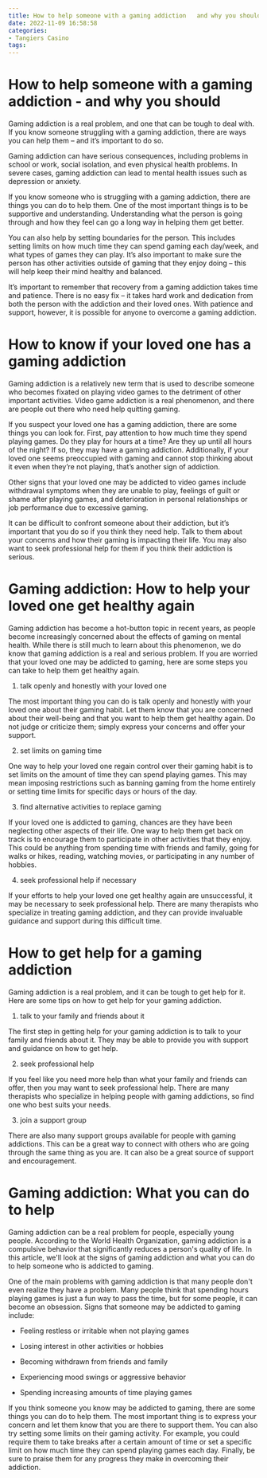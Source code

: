 ```yaml
---
title: How to help someone with a gaming addiction   and why you should
date: 2022-11-09 16:58:58
categories:
- Tangiers Casino
tags:
---
```



#  How to help someone with a gaming addiction - and why you should

Gaming addiction is a real problem, and one that can be tough to deal with. If you know someone struggling with a gaming addiction, there are ways you can help them – and it’s important to do so.

Gaming addiction can have serious consequences, including problems in school or work, social isolation, and even physical health problems. In severe cases, gaming addiction can lead to mental health issues such as depression or anxiety.

If you know someone who is struggling with a gaming addiction, there are things you can do to help them. One of the most important things is to be supportive and understanding. Understanding what the person is going through and how they feel can go a long way in helping them get better.

You can also help by setting boundaries for the person. This includes setting limits on how much time they can spend gaming each day/week, and what types of games they can play. It’s also important to make sure the person has other activities outside of gaming that they enjoy doing – this will help keep their mind healthy and balanced.

It’s important to remember that recovery from a gaming addiction takes time and patience. There is no easy fix – it takes hard work and dedication from both the person with the addiction and their loved ones. With patience and support, however, it is possible for anyone to overcome a gaming addiction.

#  How to know if your loved one has a gaming addiction 

Gaming addiction is a relatively new term that is used to describe someone who becomes fixated on playing video games to the detriment of other important activities. Video game addiction is a real phenomenon, and there are people out there who need help quitting gaming.

If you suspect your loved one has a gaming addiction, there are some things you can look for. First, pay attention to how much time they spend playing games. Do they play for hours at a time? Are they up until all hours of the night? If so, they may have a gaming addiction. Additionally, if your loved one seems preoccupied with gaming and cannot stop thinking about it even when they’re not playing, that’s another sign of addiction.

Other signs that your loved one may be addicted to video games include withdrawal symptoms when they are unable to play, feelings of guilt or shame after playing games, and deterioration in personal relationships or job performance due to excessive gaming.

It can be difficult to confront someone about their addiction, but it’s important that you do so if you think they need help. Talk to them about your concerns and how their gaming is impacting their life. You may also want to seek professional help for them if you think their addiction is serious.

#  Gaming addiction: How to help your loved one get healthy again 

Gaming addiction has become a hot-button topic in recent years, as people become increasingly concerned about the effects of gaming on mental health. While there is still much to learn about this phenomenon, we do know that gaming addiction is a real and serious problem. If you are worried that your loved one may be addicted to gaming, here are some steps you can take to help them get healthy again.

1. talk openly and honestly with your loved one

The most important thing you can do is talk openly and honestly with your loved one about their gaming habit. Let them know that you are concerned about their well-being and that you want to help them get healthy again. Do not judge or criticize them; simply express your concerns and offer your support.

2. set limits on gaming time

One way to help your loved one regain control over their gaming habit is to set limits on the amount of time they can spend playing games. This may mean imposing restrictions such as banning gaming from the home entirely or setting time limits for specific days or hours of the day.

3. find alternative activities to replace gaming

If your loved one is addicted to gaming, chances are they have been neglecting other aspects of their life. One way to help them get back on track is to encourage them to participate in other activities that they enjoy. This could be anything from spending time with friends and family, going for walks or hikes, reading, watching movies, or participating in any number of hobbies.

4. seek professional help if necessary

If your efforts to help your loved one get healthy again are unsuccessful, it may be necessary to seek professional help. There are many therapists who specialize in treating gaming addiction, and they can provide invaluable guidance and support during this difficult time.

#  How to get help for a gaming addiction 

Gaming addiction is a real problem, and it can be tough to get help for it. Here are some tips on how to get help for your gaming addiction.

1. talk to your family and friends about it

The first step in getting help for your gaming addiction is to talk to your family and friends about it. They may be able to provide you with support and guidance on how to get help.

2. seek professional help

If you feel like you need more help than what your family and friends can offer, then you may want to seek professional help. There are many therapists who specialize in helping people with gaming addictions, so find one who best suits your needs.

3. join a support group

There are also many support groups available for people with gaming addictions. This can be a great way to connect with others who are going through the same thing as you are. It can also be a great source of support and encouragement.

#  Gaming addiction: What you can do to help

Gaming addiction can be a real problem for people, especially young people. According to the World Health Organization, gaming addiction is a compulsive behavior that significantly reduces a person's quality of life. In this article, we'll look at the signs of gaming addiction and what you can do to help someone who is addicted to gaming.

One of the main problems with gaming addiction is that many people don't even realize they have a problem. Many people think that spending hours playing games is just a fun way to pass the time, but for some people, it can become an obsession. Signs that someone may be addicted to gaming include:

- Feeling restless or irritable when not playing games

- Losing interest in other activities or hobbies

- Becoming withdrawn from friends and family

- Experiencing mood swings or aggressive behavior

- Spending increasing amounts of time playing games

If you think someone you know may be addicted to gaming, there are some things you can do to help them. The most important thing is to express your concern and let them know that you are there to support them. You can also try setting some limits on their gaming activity. For example, you could require them to take breaks after a certain amount of time or set a specific limit on how much time they can spend playing games each day. Finally, be sure to praise them for any progress they make in overcoming their addiction.